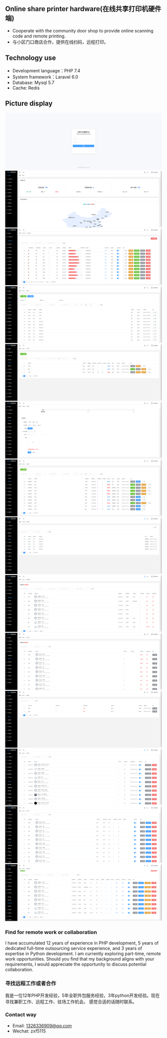 ## Online share printer hardware(在线共享打印机硬件端)
- Cooperate with the community door shop to provide online scanning code and remote printing.
- 与小区门口商店合作，提供在线扫码，远程打印。


## Technology use
- Development language：PHP 7.4
- System framework：Laravel 6.0
- Database: Mysql 5.7
- Cache: Redis


## Picture display
![登录页](public/preview/1.png)
![首页](public/preview/2.png)
![打印机列表页](public/preview/3.png)
![库存列表页](public/preview/4.png)
![入库列表页](public/preview/5.png)
![入库操作页](public/preview/6.png)
![出库列表页](public/preview/7.png)
![出库明细页](public/preview/8.png)
![代理商收益页](public/preview/11.png)
![店长收益页](public/preview/12.png)
![提现列表页](public/preview/13.png)
![会员列表页](public/preview/14.png)
![店长列表页](public/preview/15.png)
![代理商列表页](public/preview/16.png)


### Find for remote work or collaboration
I have accumulated 12 years of experience in PHP development, 5 years of dedicated full-time outsourcing service experience, and 3 years of expertise in Python development. I am currently exploring part-time, remote work opportunities. Should you find that my background aligns with your requirements, I would appreciate the opportunity to discuss potential collaboration.


### 寻找远程工作或者合作
我是一位12年PHP开发经验，5年全职外包服务经验，3年python开发经验。现在寻找兼职工作、远程工作、驻场工作机会。 感觉合适的话随时联系。


### Contact way
- Email: 1326336909@qq.com
- Wechat: zxf5115
